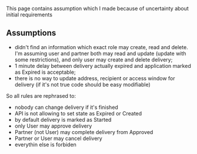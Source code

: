 This page contains assumption which I made because of uncertainty about initial requirements

## Assumptions

- didn't find an information which exact role may create, read and delete. I'm assuming user and partner both may read and update (update with some restrictions), and only user may create and delete delivery;
- 1 minute delay between delivery actually expired and application marked as Expired is acceptable;
- there is no way to update address, recipient or access window for delivery (if it's not true code should be easy modifiable)

So all rules are rephrased to:
  - nobody can change delivery if it's finished
  - API is not allowing to set state as Expired or Created
  - by default delivery is marked as Started
  - only User may approve delivery
  - Partner (not User) may complete delivery from Approved
  - Partner or User may cancel delivery 
  - everythin else is forbiden


